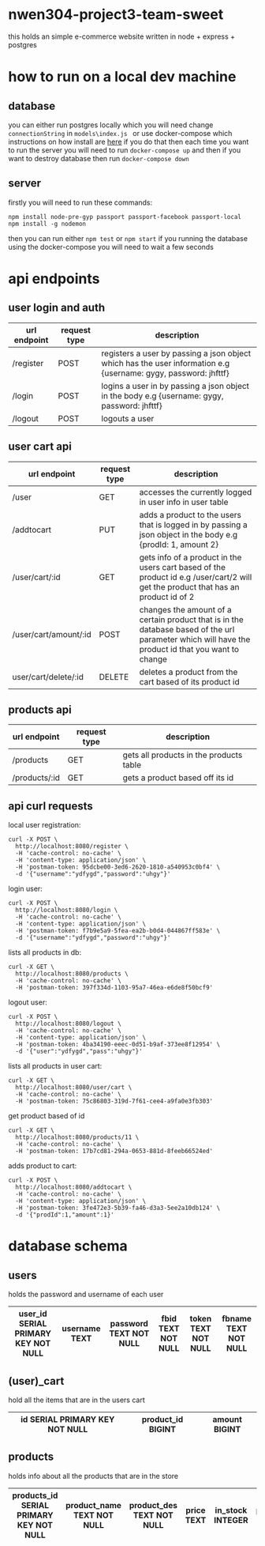 # nwen304-project3-team-sweet
this holds an simple e-commerce website written in node + express + postgres

# how to run on a local dev machine 

##  database
you can either run postgres locally which you will need change ``connectionString`` in 
``models\index.js `` or use docker-compose which instructions on how install are 
[here](https://docs.docker.com/engine/installation/) if you do that then each time you want to 
run the server you will need to run ``docker-compose up`` and then if you want to destroy 
database then run ``docker-compose down`` 

## server
firstly you will need to run these commands:  
``` shell
npm install node-pre-gyp passport passport-facebook passport-local
npm install -g nodemon 
```

then you can run either ``npm test`` or ``npm start``
if you running the database using the docker-compose you will need to wait a few seconds  

# api endpoints 

## user login and auth
url endpoint | request type | description 
--- | --- | ---
/register | POST | registers a user by passing a json object which has the user information e.g {username: gygy, password: jhfttf}
/login | POST | logins a user in by passing a json object in the body e.g {username: gygy, password: jhfttf}
/logout | POST | logouts a user 

## user cart api 
url endpoint | request type | description 
--- | --- | ---
/user | GET | accesses the currently logged in user info in user table
/addtocart | PUT | adds a product to the users that is logged in by passing a json object in the body e.g {prodId: 1, amount 2}
/user/cart/:id | GET | gets info of a product in the users cart based of the product id e.g /user/cart/2 will get the product that has an product id of 2
/user/cart/amount/:id | POST | changes the amount of a certain product that is in the database based of the url parameter which will have the product id that you want to change 
user/cart/delete/:id | DELETE | deletes a product from the cart based of its product id 

## products api
url endpoint | request type | description 
--- | --- | ---
/products | GET | gets all products in the products table 
/products/:id | GET | gets a product based off its id 

## api curl requests
local user registration:
```shell
curl -X POST \
  http://localhost:8080/register \
  -H 'cache-control: no-cache' \
  -H 'content-type: application/json' \
  -H 'postman-token: 95dcbe00-3ed6-2620-1810-a540953c0bf4' \
  -d '{"username":"ydfygd","password":"uhgy"}'
``` 

login user:
```shell
curl -X POST \
  http://localhost:8080/login \
  -H 'cache-control: no-cache' \
  -H 'content-type: application/json' \
  -H 'postman-token: f7b9e5a9-5fea-ea2b-b0d4-044867ff583e' \
  -d '{"username":"ydfygd","password":"uhgy"}'
```

lists all products in db:
```shell
curl -X GET \
  http://localhost:8080/products \
  -H 'cache-control: no-cache' \
  -H 'postman-token: 397f334d-1103-95a7-46ea-e6de8f50bcf9'
```

logout user:
```shell
curl -X POST \
  http://localhost:8080/logout \
  -H 'cache-control: no-cache' \
  -H 'content-type: application/json' \
  -H 'postman-token: 4ba34190-eeec-0d51-b9af-373ee8f12954' \
  -d '{"user":"ydfygd","pass":"uhgy"}'
```

lists all products in user cart:
```shell
curl -X GET \
  http://localhost:8080/user/cart \
  -H 'cache-control: no-cache' \
  -H 'postman-token: 75c86803-319d-7f61-cee4-a9fa0e3fb303'
```

get product based of id 
```shell
curl -X GET \
  http://localhost:8080/products/11 \
  -H 'cache-control: no-cache' \
  -H 'postman-token: 17b7cd81-294a-0653-881d-8feeb66524ed'
```

adds product to cart:
```shell
curl -X POST \
  http://localhost:8080/addtocart \
  -H 'cache-control: no-cache' \
  -H 'content-type: application/json' \
  -H 'postman-token: 3fe472e3-5b39-fa46-d3a3-5ee2a10db124' \
  -d '{"prodId":1,"amount":1}'
```
# database schema 

## users
holds the password and username of each user 

user_id SERIAL PRIMARY KEY NOT NULL | username TEXT | password TEXT NOT NULL | fbid TEXT NOT NULL | token TEXT NOT NULL | fbname TEXT NOT NULL
--- | --- | --- | --- | --- | ---


## (user)_cart
hold all the items that are in the users cart 

id SERIAL  PRIMARY KEY NOT NULL | product_id BIGINT | amount  BIGINT
--- | --- | ---


## products 
holds info about all the products that are in the store 

| products_id SERIAL PRIMARY KEY NOT NULL | product_name TEXT NOT NULL | product_des TEXT NOT NULL | price TEXT | in_stock INTEGER | picture_dir TEXT | 
--- | --- | --- | --- | --- | --- |

